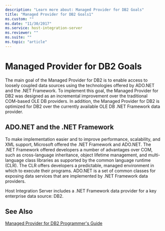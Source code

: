 ```yaml
---
description: "Learn more about: Managed Provider for DB2 Goals"
title: "Managed Provider for DB2 Goals1"
ms.custom: ""
ms.date: "11/30/2017"
ms.service: host-integration-server
ms.reviewer: ""
ms.suite: ""
ms.topic: "article"
---
```

# Managed Provider for DB2 Goals
The main goal of the Managed Provider for DB2 is to enable access to loosely coupled data sources using the technologies offered by ADO.NET and the .NET Framework. To implement this goal, the Managed Provider for DB2 was designed as an incremental improvement over the traditional COM-based OLE DB providers. In addition, the Managed Provider for DB2 is optimized for DB2 over the currently available OLE DB .NET Framework data provider.  
  
## ADO.NET and the .NET Framework  
 To make implementation easier and to improve performance, scalability, and XML support, Microsoft offered the .NET Framework and ADO.NET. The .NET Framework offered developers a number of advantages over COM, such as cross-language inheritance, object lifetime management, and multi-language class libraries as supported by the common language runtime (CLR). The CLR offers developers a predictable, managed environment in which to execute their programs. ADO.NET is a set of common classes for exposing data services that are implemented by .NET Framework data providers.  
  
 Host Integration Server includes a .NET Framework data provider for a key enterprise data source: DB2.  
  
## See Also  
 [Managed Provider for DB2 Programmer's Guide](../core/managed-provider-for-db2-programmer-s-guide2.md)
